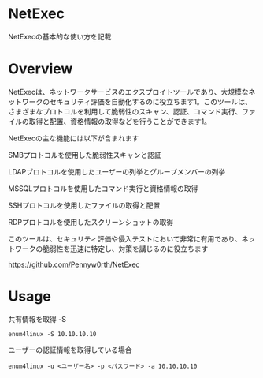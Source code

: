 # NetExec
NetExecの基本的な使い方を記載

# Overview
NetExecは、ネットワークサービスのエクスプロイトツールであり、大規模なネットワークのセキュリティ評価を自動化するのに役立ちます1。このツールは、さまざまなプロトコルを利用して脆弱性のスキャン、認証、コマンド実行、ファイルの取得と配置、資格情報の取得などを行うことができます1。

NetExecの主な機能には以下が含まれます

SMBプロトコルを使用した脆弱性スキャンと認証

LDAPプロトコルを使用したユーザーの列挙とグループメンバーの列挙

MSSQLプロトコルを使用したコマンド実行と資格情報の取得

SSHプロトコルを使用したファイルの取得と配置

RDPプロトコルを使用したスクリーンショットの取得

このツールは、セキュリティ評価や侵入テストにおいて非常に有用であり、ネットワークの脆弱性を迅速に特定し、対策を講じるのに役立ちます

https://github.com/Pennyw0rth/NetExec

# Usage

共有情報を取得 -S

```
enum4linux -S 10.10.10.10
```

ユーザーの認証情報を取得している場合

```
enum4linux -u <ユーザー名> -p <パスワード> -a 10.10.10.10
```
